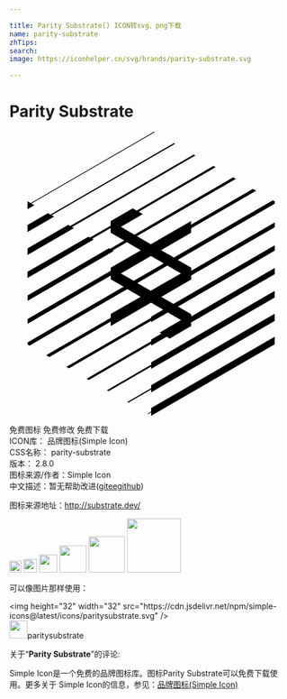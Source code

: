 ```yaml
---

title: Parity Substrate() ICON转svg、png下载
name: parity-substrate
zhTips: 
search: 
image: https://iconhelper.cn/svg/brands/parity-substrate.svg

---
```


# Parity Substrate  <small style="font-size: 60%;font-weight: 100"></small>

<div id="svg" class="svg-wrap">
<svg role="img" xmlns="http://www.w3.org/2000/svg" viewBox="0 0 24 24"><title>Parity Substrate icon</title><path d="M12.254 0L1.795 6.038l-.254-.152-.008.008v.652l.576-.33-.254-.144L12.313.034zm1.677.965L3.472 7.004l-.212-.128-1.727 1v.601l2.252-1.296-.211-.118 10.458-6.038zm1.677.966L5.148 7.969l-.169-.102-3.446 1.99v.56l3.93-2.27-.17-.093 10.45-6.039zm1.668.957l-6.512 3.777-.33-.186L8.57 7.554v.381L6.826 8.943l-.127-.076-5.166 2.972v.517l5.606-3.244-.127-.076 1.558-.898v.398l1.152.66L8.51 9.9l-.085-.051-6.885 3.98v.458l7.283-4.2-.084-.052 1.21-.703 1.178.686-2.55 1.465v.271L1.542 15.82v.407L8.58 12.16v.313l1.092.627-8.13 4.7v.178l.161.093 8.282-4.776 1.127.652-2.532 1.448v.33l-5.471 3.16.27.151 5.2-3.006v.381l3.414-1.973 1.024.593-1.008.584v.102l-7.19 4.15.23.126L12 15.98v.102l1.414-.813 1.118.643-1.82 1.059.16.093-.864.5v.144l-5.47 3.159.186.11 5.284-3.049v.144l1.305-.754.254.153 1.82-1.05v-.305l7.08-4.082v-.517l-7.071 4.09v-.186l-1.118-.643 8.19-4.726v-.457l-8.58 4.954-1.024-.593 2.532-1.473v-.34l7.071-4.072v-.407l-7.071 4.082v-.254l-1.143-.66 8.214-4.743-.008-.203-.153-.085-8.375 4.827-1.084-.618 2.54-1.474v-.372l5.505-3.176-.271-.152-5.242 3.023v-.313L11.975 9.51l-1.178-.686 8.376-4.835-.229-.127-8.358 4.835-1.144-.66 1.855-1.076-.347-.203 6.512-3.76zM11.983 10.5l1.084.627-1.211.703-1.33.762-1.084-.618zm1.389.813l1.152.66-2.558 1.466-1.135-.652L12 12.11zm9.087 2.134L12 19.486v.195l-3.743 2.16.135.084L12 19.842v.195l10.459-6.03zm0 1.931L12 21.417v.246L9.968 22.84l.101.05L12 21.782v.237l10.459-6.03zm0 1.94L12 23.347v.296l-.313.187.059.025.254-.144V24l10.459-6.03Z"/></svg>
</div>
<detail full-name='parity-substrate'></detail>

<div class="detail-page">
<p>
<span><span class="badge-success badge">免费图标</span> <span class="badge-success badge">免费修改</span>  <span class="badge-success badge">免费下载</span> </span>
<br/>
<span>
ICON库：
<span class="badge-secondary badge">品牌图标(Simple Icon)</span> 
</span>
<br/>
<span>
CSS名称：
<span class="badge-secondary badge">parity-substrate</span> 
</span>

<br/>
<span>
版本：
<span class="badge-secondary badge">2.8.0</span> 
</span>
<br/>
<span>图标来源/作者：<span class="badge-light badge">Simple Icon</span></span> 
<br/>
<span class="zh-detail">中文描述：暂无<span class="help-link"><span>帮助改进</span>(<a href="https://gitee.com/liuwave/icon-helper/edit/master/json/brands/parity-substrate.json" target="_blank" rel="noopener noreferrer">gitee</a><a href="https://github.com/liuwave/icon-helper/edit/master/json/brands/parity-substrate.json" target="_blank" rel="noopener noreferrer">github</a></span>)</span><br/>
</p>
</div><div class="description description alert alert-light"><p>图标来源地址：<a href="http://substrate.dev/" target="_blank" rel="noopener noreferrer">http://substrate.dev/</a></p></div>
<div class="alert alert-dark">
<img height="21" width="21" src="https://cdn.jsdelivr.net/npm/simple-icons@latest/icons/paritysubstrate.svg" />
<img height="24" width="24" src="https://cdn.jsdelivr.net/npm/simple-icons@latest/icons/paritysubstrate.svg" />
<img height="32" width="32" src="https://cdn.jsdelivr.net/npm/simple-icons@latest/icons/paritysubstrate.svg" />
<img height="48" width="48" src="https://cdn.jsdelivr.net/npm/simple-icons@latest/icons/paritysubstrate.svg" />
<img height="64" width="64" src="https://cdn.jsdelivr.net/npm/simple-icons@latest/icons/paritysubstrate.svg" />
<img height="96" width="96" src="https://cdn.jsdelivr.net/npm/simple-icons@latest/icons/paritysubstrate.svg" />

</div>
<div>
  <p>可以像图片那样使用：    
  </p>
  <div class="alert alert-primary" style="font-size: 14px">
    &lt;img height="32" width="32" src="https://cdn.jsdelivr.net/npm/simple-icons@latest/icons/paritysubstrate.svg" /&gt;
    <copy-btn content='<img height="32" width="32" src="https://cdn.jsdelivr.net/npm/simple-icons@latest/icons/paritysubstrate.svg" />'></copy-btn>
  </div>
  <div class="alert alert-secondary">
    <img height="32" width="32" src="https://cdn.jsdelivr.net/npm/simple-icons@latest/icons/paritysubstrate.svg" />paritysubstrate
    <copy-btn content="paritysubstrate" btn-title="复制图标名称"></copy-btn>
  </div>
</div>
<div class="icon-detail__container">
<p>关于“<b>Parity Substrate</b>”的评论:</p>
</div>
<Vssue title="关于“Parity Substrate”的评论" />
<div><p>Simple Icon是一个免费的品牌图标库。图标Parity Substrate可以免费下载使用。更多关于  Simple Icon的信息，参见：<a target="_blank" href="https://iconhelper.cn/brands.html">品牌图标(Simple Icon)</a>
</p></div>
